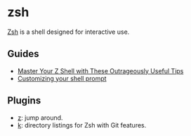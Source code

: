 # zsh

[Zsh](http://www.zsh.org/) is a shell designed for interactive use.

## Guides

- [Master Your Z Shell with These Outrageously Useful
  Tips](http://reasoniamhere.com/2014/01/11/outrageously-useful-tips-to-master-your-z-shell/)
- [Customizing your shell prompt](http://www.nparikh.org/unix/prompt.php)

## Plugins

- [z](https://github.com/rupa/z): jump around.
- [k](https://github.com/rimraf/k): directory listings for Zsh with Git
  features.
